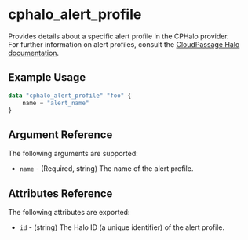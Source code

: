 # cphalo_alert_profile

Provides details about a specific alert profile in the CPHalo provider.  
For further information on alert profiles, consult the
[CloudPassage Halo documentation](https://library.cloudpassage.com/help/cloudpassage-api-documentation#alert-profiles).

## Example Usage

```terraform
data "cphalo_alert_profile" "foo" {
	name = "alert_name"
}
```

## Argument Reference

The following arguments are supported:

* `name` - (Required, string) The name of the alert profile.

## Attributes Reference

The following attributes are exported:

* `id` - (string) The Halo ID (a unique identifier) of the alert profile.
